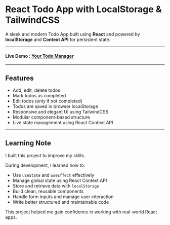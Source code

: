 # React Todo App with LocalStorage & TailwindCSS

A sleek and modern Todo App built using **React** and powered by **localStorage** and **Context API** for persistent state.

---

####  Live Demo : [Your Todo Manager](https://react-todo-web-app-using-contaxt-ap.vercel.app/)

---

##   Features

- Add, edit, delete todos
- Mark todos as completed
- Edit todos (only if not completed)
- Todos are saved in browser localStorage
- Responsive and elegant UI using TailwindCSS
- Modular component-based structure
- Live state management using React Context API

---

##   Learning Note

I built this project to improve my skills.

During development, I learned how to:

- Use `useState` and `useEffect` effectively
- Manage global state using React Context API
- Store and retrieve data with `localStorage`
- Build clean, reusable components
- Handle form inputs and manage user interaction
- Write better structured and maintainable code

This project helped me gain confidence in working with real-world React apps.


